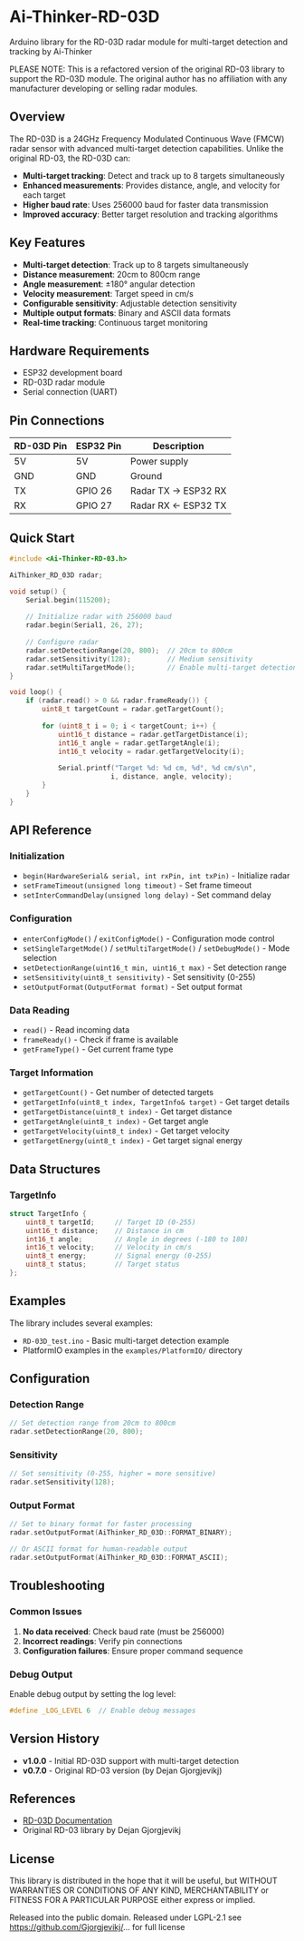 # Ai-Thinker-RD-03D
Arduino library for the RD-03D radar module for multi-target detection and tracking by Ai-Thinker

PLEASE NOTE: This is a refactored version of the original RD-03 library to support the RD-03D module. The original author has no affiliation with any manufacturer developing or selling radar modules.

## Overview

The RD-03D is a 24GHz Frequency Modulated Continuous Wave (FMCW) radar sensor with advanced multi-target detection capabilities. Unlike the original RD-03, the RD-03D can:

- **Multi-target tracking**: Detect and track up to 8 targets simultaneously
- **Enhanced measurements**: Provides distance, angle, and velocity for each target
- **Higher baud rate**: Uses 256000 baud for faster data transmission
- **Improved accuracy**: Better target resolution and tracking algorithms

## Key Features

- **Multi-target detection**: Track up to 8 targets simultaneously
- **Distance measurement**: 20cm to 800cm range
- **Angle measurement**: ±180° angular detection
- **Velocity measurement**: Target speed in cm/s
- **Configurable sensitivity**: Adjustable detection sensitivity
- **Multiple output formats**: Binary and ASCII data formats
- **Real-time tracking**: Continuous target monitoring

## Hardware Requirements

- ESP32 development board
- RD-03D radar module
- Serial connection (UART)

## Pin Connections

| RD-03D Pin | ESP32 Pin | Description |
|------------|-----------|-------------|
| 5V         | 5V        | Power supply |
| GND        | GND       | Ground       |
| TX         | GPIO 26   | Radar TX → ESP32 RX |
| RX         | GPIO 27   | Radar RX ← ESP32 TX |

## Quick Start

```cpp
#include <Ai-Thinker-RD-03.h>

AiThinker_RD_03D radar;

void setup() {
    Serial.begin(115200);
    
    // Initialize radar with 256000 baud
    radar.begin(Serial1, 26, 27);
    
    // Configure radar
    radar.setDetectionRange(20, 800);  // 20cm to 800cm
    radar.setSensitivity(128);         // Medium sensitivity
    radar.setMultiTargetMode();        // Enable multi-target detection
}

void loop() {
    if (radar.read() > 0 && radar.frameReady()) {
        uint8_t targetCount = radar.getTargetCount();
        
        for (uint8_t i = 0; i < targetCount; i++) {
            uint16_t distance = radar.getTargetDistance(i);
            int16_t angle = radar.getTargetAngle(i);
            int16_t velocity = radar.getTargetVelocity(i);
            
            Serial.printf("Target %d: %d cm, %d°, %d cm/s\n", 
                         i, distance, angle, velocity);
        }
    }
}
```

## API Reference

### Initialization
- `begin(HardwareSerial& serial, int rxPin, int txPin)` - Initialize radar
- `setFrameTimeout(unsigned long timeout)` - Set frame timeout
- `setInterCommandDelay(unsigned long delay)` - Set command delay

### Configuration
- `enterConfigMode()` / `exitConfigMode()` - Configuration mode control
- `setSingleTargetMode()` / `setMultiTargetMode()` / `setDebugMode()` - Mode selection
- `setDetectionRange(uint16_t min, uint16_t max)` - Set detection range
- `setSensitivity(uint8_t sensitivity)` - Set sensitivity (0-255)
- `setOutputFormat(OutputFormat format)` - Set output format

### Data Reading
- `read()` - Read incoming data
- `frameReady()` - Check if frame is available
- `getFrameType()` - Get current frame type

### Target Information
- `getTargetCount()` - Get number of detected targets
- `getTargetInfo(uint8_t index, TargetInfo& target)` - Get target details
- `getTargetDistance(uint8_t index)` - Get target distance
- `getTargetAngle(uint8_t index)` - Get target angle
- `getTargetVelocity(uint8_t index)` - Get target velocity
- `getTargetEnergy(uint8_t index)` - Get target signal energy

## Data Structures

### TargetInfo
```cpp
struct TargetInfo {
    uint8_t targetId;     // Target ID (0-255)
    uint16_t distance;    // Distance in cm
    int16_t angle;        // Angle in degrees (-180 to 180)
    int16_t velocity;     // Velocity in cm/s
    uint8_t energy;       // Signal energy (0-255)
    uint8_t status;       // Target status
};
```

## Examples

The library includes several examples:

- `RD-03D_test.ino` - Basic multi-target detection example
- PlatformIO examples in the `examples/PlatformIO/` directory

## Configuration

### Detection Range
```cpp
// Set detection range from 20cm to 800cm
radar.setDetectionRange(20, 800);
```

### Sensitivity
```cpp
// Set sensitivity (0-255, higher = more sensitive)
radar.setSensitivity(128);
```

### Output Format
```cpp
// Set to binary format for faster processing
radar.setOutputFormat(AiThinker_RD_03D::FORMAT_BINARY);

// Or ASCII format for human-readable output
radar.setOutputFormat(AiThinker_RD_03D::FORMAT_ASCII);
```

## Troubleshooting

### Common Issues

1. **No data received**: Check baud rate (must be 256000)
2. **Incorrect readings**: Verify pin connections
3. **Configuration failures**: Ensure proper command sequence

### Debug Output

Enable debug output by setting the log level:
```cpp
#define _LOG_LEVEL 6  // Enable debug messages
```

## Version History

- **v1.0.0** - Initial RD-03D support with multi-target detection
- **v0.7.0** - Original RD-03 version (by Dejan Gjorgjevikj)

## References

- [RD-03D Documentation](https://aithinker.blog.csdn.net/article/details/133338984)
- Original RD-03 library by Dejan Gjorgjevikj

## License

This library is distributed in the hope that it will be useful, but WITHOUT WARRANTIES OR CONDITIONS OF ANY KIND, MERCHANTABILITY or FITNESS FOR A PARTICULAR PURPOSE either express or implied.

Released into the public domain.
Released under LGPL-2.1 see https://github.com/Gjorgjevikj/... for full license
